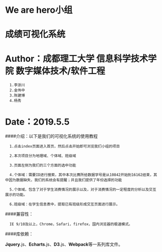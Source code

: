# We are hero小组
# 成绩可视化系统
# Author：成都理工大学 信息科学技术学院 数字媒体技术/软件工程
      1.李浙川
	  2.金伟中
	  3.陈建博
	  4.杨秀
# Date：2019.5.5

####介绍：以下是我们的可视化系统的使用教程

      1.点击index页面进入首页，然后点击开始即可浏览我们小组的项目
	  
	  2.本次项目分为地理域、个体域、班级域
	  
	  3.页面左侧为我们的三个方面的选中功能
	  
	  4.个体域：需要ID进行搜索，其中本次比赛所给数据学号是从10842开始到16162结束，其中因为数据缺失，我们的系统会有提醒；并且我们提供了年份选择的功能
	  
	  5.个体域，包含了对于学生消费情况的展示以及，对于消费情况的一定程度的分析以及交互展示的功能。
	  
	  6.班级域：在学生信息表中，提取已有班级形成交互页面进行展示。

####兼容性：
      
	  IE 9/10及以上，Chrome，Safari，firefox，国内浏览器的极速模式。
 
####库依赖：

**Jquery**.js、**Echarts**.js、**D3**.js、**Webpack**等一系列库文件。



